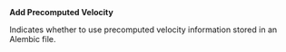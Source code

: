 <tr>
<td><strong>Add Precomputed Velocity</strong></td>
<td>

Indicates whether to use precomputed velocity information stored in an Alembic file.

</td>
</tr>
